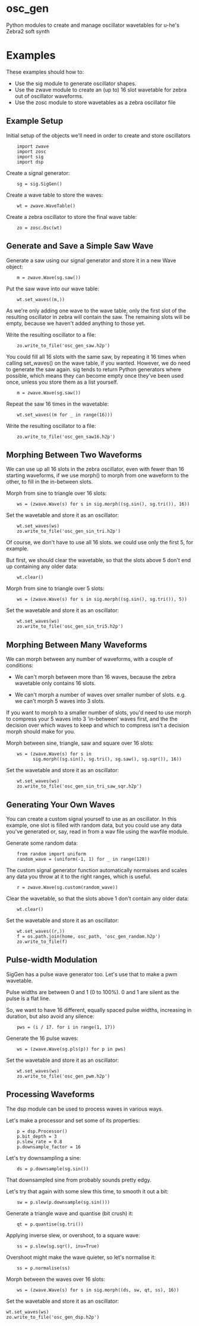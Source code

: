 # osc_gen
Python modules to create and manage oscillator wavetables for u-he's Zebra2 soft synth

# Examples

These examples should how to:

- Use the sig module to generate oscillator shapes.
- Use the zwave module to create an (up to) 16 slot wavetable for zebra out
of oscillator waveforms.
- Use the zosc module to store wavetables as a zebra oscillator file


## Example Setup

Initial setup of the objects we'll need in order to create and store oscillators

        import zwave
        import zosc
        import sig
        import dsp

Create a signal generator:

        sg = sig.SigGen()

Create a wave table to store the waves:

        wt = zwave.WaveTable()

Create a zebra oscillator to store the final wave table:

        zo = zosc.Osc(wt)

## Generate and Save a Simple Saw Wave

Generate a saw using our signal generator and store it in a new Wave object:

        m = zwave.Wave(sg.saw())

Put the saw wave into our wave table:

        wt.set_waves((m,))

As we're only adding one wave to the wave table, only the first slot of the
resulting oscillator in zebra will contain the saw. The remaining slots will
be empty, because we haven't added anything to those yet.

Write the resulting oscillator to a file:

        zo.write_to_file('osc_gen_saw.h2p')

You could fill all 16 slots with the same saw, by repeating it 16 times when
calling set_waves() on the wave table, if you wanted. However, we do need to
generate the saw again. sig tends to return Python generators
where possible, which means they can become empty once they've been used
once, unless you store them as a list yourself.

        m = zwave.Wave(sg.saw())

Repeat the saw 16 times in the wavetable:

        wt.set_waves((m for _ in range(16)))

Write the resulting oscillator to a file:

        zo.write_to_file('osc_gen_saw16.h2p')

## Morphing Between Two Waveforms

We can use up all 16 slots in the zebra oscillator, even with fewer than 16
starting waveforms, if we use morph() to morph from one waveform to the
other, to fill in the in-between slots.


Morph from sine to triangle over 16 slots:

        ws = (zwave.Wave(s) for s in sig.morph((sg.sin(), sg.tri()), 16))

Set the wavetable and store it as an oscillator:

        wt.set_waves(ws)
        zo.write_to_file('osc_gen_sin_tri.h2p')

Of course, we don't have to use all 16 slots. we could use only the first 5,
for example.


But first, we should clear the wavetable, so that the slots above 5 don't
end up containing any older data:

        wt.clear()

Morph from sine to triangle over 5 slots:

        ws = (zwave.Wave(s) for s in sig.morph((sg.sin(), sg.tri()), 5))

Set the wavetable and store it as an oscillator:

        wt.set_waves(ws)
        zo.write_to_file('osc_gen_sin_tri5.h2p')

## Morphing Between Many Waveforms

We can morph between any number of waveforms, with a couple of conditions:

- We can't morph between more than 16 waves, because the zebra wavetable only
contains 16 slots.

- We can't morph a number of waves over smaller number of slots. e.g. we
can't morph 5 waves into 3 slots.


If you want to morph to a smaller number of slots, you'd need to use
morph to compress your 5 waves into 3 'in-between' waves first, and the
the decision over which waves to keep and which to compress isn't a
decision morph should make for you.


Morph between sine, triangle, saw and square over 16 slots:

        ws = (zwave.Wave(s) for s in
              sig.morph((sg.sin(), sg.tri(), sg.saw(), sg.sqr()), 16))

Set the wavetable and store it as an oscillator:

        wt.set_waves(ws)
        zo.write_to_file('osc_gen_sin_tri_saw_sqr.h2p')


## Generating Your Own Waves

You can create a custom signal yourself to use as an oscillator.
In this example, one slot is filled with random data, but you could
use any data you've generated or, say, read in from a wav file using the wavfile
module.

Generate some random data:

        from random import uniform
        random_wave = (uniform(-1, 1) for _ in range(128))

The custom signal generator function automatically normaises and scales any
data you throw at it to the right ranges, which is useful.

        r = zwave.Wave(sg.custom(random_wave))

Clear the wavetable, so that the slots above 1 don't contain any older data:

        wt.clear()

Set the wavetable and store it as an oscillator:

        wt.set_waves((r,))
        f = os.path.join(home, osc_path, 'osc_gen_random.h2p')
        zo.write_to_file(f)

## Pulse-width Modulation

SigGen has a pulse wave generator too. Let's use that to make a pwm wavetable.


Pulse widths are between 0 and 1 (0 to 100%).
0 and 1 are silent as the pulse is a flat line.


So, we want to have 16 different, equally spaced pulse widths, increasing in
duration, but also avoid any silence:

        pws = (i / 17. for i in range(1, 17))

Generate the 16 pulse waves:

        ws = (zwave.Wave(sg.pls(p)) for p in pws)

Set the wavetable and store it as an oscillator:

        wt.set_waves(ws)
        zo.write_to_file('osc_gen_pwm.h2p')

## Processing Waveforms

The dsp module can be used to process waves in various ways.


Let's make a processor and set some of its properties:

        p = dsp.Processor()
        p.bit_depth = 3
        p.slew_rate = 0.8
        p.downsample_factor = 16

Let's try downsampling a sine:

        ds = p.downsample(sg.sin())

That downsampled sine from probably sounds pretty edgy.

Let's try that again with some slew this time, to smooth it out a bit:

        sw = p.slew(p.downsample(sg.sin()))

Generate a triangle wave and quantise (bit crush) it:

        qt = p.quantise(sg.tri())

Applying inverse slew, or overshoot, to a square wave:

        ss = p.slew(sg.sqr(), inv=True)

Overshoot might make the wave quieter, so let's normalise it:

        ss = p.normalise(ss)

Morph between the waves over 16 slots:

        ws = (zwave.Wave(s) for s in sig.morph((ds, sw, qt, ss), 16))

Set the wavetable and store it as an oscillator:

    wt.set_waves(ws)
    zo.write_to_file('osc_gen_dsp.h2p')
